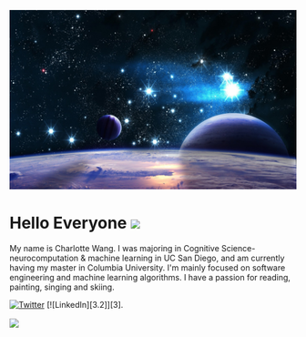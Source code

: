 ![Header](https://github.com/Charlwang922/Charlwang922/blob/41f231d6baa945f4c7b3281dfee04db145c196bc/Sky-Universe-Stars-1680-x-1050.jpg)

# Hello Everyone <img src="https://raw.githubusercontent.com/MartinHeinz/MartinHeinz/master/wave.gif" width="30px">

My name is Charlotte Wang. I was majoring in Cognitive Science-neurocomputation & machine learning in UC San Diego, and am currently having my master in Columbia University. I'm mainly focused on software engineering and machine learning algorithms. I have a passion for reading, painting, singing and skiing. 

<!-- Actual text -->

[![Twitter][1.2]][1] [![LinkedIn][3.2]][3].

<!-- Icons -->

[1.2]: http://i.imgur.com/wWzX9uB.png (twitter icon without padding)
[2.2]: https://raw.githubusercontent.com/MartinHeinz/MartinHeinz/master/linkedin-3-16.png (LinkedIn icon without padding)

<!-- Links to your social media accounts -->

[1]: https://twitter.com/Martin_Heinz_
[2]: https://www.linkedin.com/in/heinz-martin/

<img align="center" src="https://github-readme-stats.vercel.app/api/top-langs/?username=Charlwang922&theme=<THEME_NAME>" />


<!--
**Charlwang922/Charlwang922** is a ✨ _special_ ✨ repository because its `README.md` (this file) appears on your GitHub profile.

Here are some ideas to get you started:

- 🔭 I’m currently working on ...
- 🌱 I’m currently learning ...
- 👯 I’m looking to collaborate on ...
- 🤔 I’m looking for help with ...
- 💬 Ask me about ...
- 📫 How to reach me: ...
- 😄 Pronouns: ...
- ⚡ Fun fact: ...
-->
